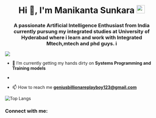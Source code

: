 
<h1 align="center">Hi 👋, I'm Manikanta Sunkara <img src="https://user-images.githubusercontent.com/5679180/79618120-0daffb80-80be-11ea-819e-d2b0fa904d07.gif" width="27px"> </h1>

<div>
<div>
  
<h3 align="center">A passionate Artificial Intelligence Enthusiast from India currently pursung my integrated studies at University of Hyderabad where i learn and work with Integrated Mtech,mtech and phd guys. i </h3>
</div>
  <div>
    <img src="image.jpg">
  </div>
</div>

- 🌱 I’m currently getting my hands dirty on **Systems Programming and Training models**
  
- 

- 📫 How to reach me  **geniusbillionareplayboy123@gmail.com**






 ![Top Langs](https://github-readme-stats.vercel.app/api/top-langs/?username=sun-man-ram&hide=javascript,css,scss,html&theme=tokyonight)


  

<h3 align="left">Connect with me:</h3>
<p align="left">
</p>

